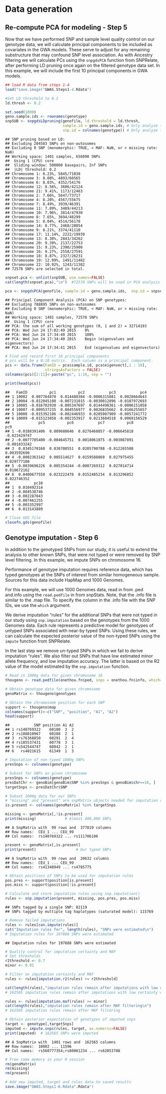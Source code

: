 # Data generation

## Re-compute PCA for modeling - Step 5

Now that we have performed SNP and sample level quality control on our genotype data, we will calculate principal components to be included as covariates in the GWA models. These serve to adjust for any remaining substructure that may confound SNP level association. As with Ancestry filtering we will calculate PCs using the `snpgdsPCA` function from SNPRelate, after performing LD pruning once again on the filtered genotype data set. In this example, we will include the first 10 principal components in GWA models.

```r
## load R data from steps 1-4
load("save.image("GWAS.Steps1-4.Rdata")
```
```r
#Set LD threshold to 0.2
ld.thresh <- 0.2

set.seed(1000)
geno.sample.ids <- rownames(genotype)
snpSUB <- snpgdsLDpruning(genofile, ld.threshold = ld.thresh,
                          sample.id = geno.sample.ids, # Only analyze the filtered samples
                          snp.id = colnames(genotype)) # Only analyze the filtered SNPs
```
```
## SNP pruning based on LD:
## Excluding 204583 SNPs on non-autosomes
## Excluding 0 SNP (monomorphic: TRUE, < MAF: NaN, or > missing rate: NaN)
## Working space: 1401 samples, 656890 SNPs
##  Using 1 (CPU) core
##  Sliding window: 500000 basepairs, Inf SNPs
##  |LD| threshold: 0.2
## Chromosome 1: 8.23%, 5845/71038
## Chromosome 3: 8.08%, 4893/60565
## Chromosome 6: 8.03%, 4352/54176
## Chromosome 12: 8.56%, 3606/42124
## Chromosome 21: 9.41%, 1173/12463
## Chromosome 2: 7.66%, 5647/73717
## Chromosome 4: 8.20%, 4567/55675
## Chromosome 7: 8.49%, 3939/46391
## Chromosome 11: 7.89%, 3489/44213
## Chromosome 10: 7.96%, 3814/47930
## Chromosome 8: 7.65%, 3694/48299
## Chromosome 5: 8.04%, 4514/56178
## Chromosome 14: 8.77%, 2460/28054
## Chromosome 9: 8.21%, 3374/41110
## Chromosome 17: 11.14%, 2222/19939
## Chromosome 13: 8.30%, 2843/34262
## Chromosome 20: 9.39%, 2137/22753
## Chromosome 15: 9.23%, 2390/25900
## Chromosome 16: 9.27%, 2558/27591
## Chromosome 18: 8.87%, 2327/26231
## Chromosome 19: 12.99%, 1491/11482
## Chromosome 22: 10.92%, 1243/11382
## 72578 SNPs are selected in total.
```
```r
snpset.pca <- unlist(snpSUB, use.names=FALSE)
cat(length(snpset.pca),"\n")  #72578 SNPs will be used in PCA analysis

pca <- snpgdsPCA(genofile, sample.id = geno.sample.ids,  snp.id = snpset.pca, num.thread=1)
```
```
## Principal Component Analysis (PCA) on SNP genotypes:
## Excluding 788895 SNPs on non-autosomes
## Excluding 0 SNP (monomorphic: TRUE, < MAF: NaN, or > missing rate: NaN)
## Working space: 1401 samples, 72578 SNPs
##  Using 1 (CPU) core
## PCA: the sum of all working genotypes (0, 1 and 2) = 32714193
## PCA: Wed Jun 24 17:02:49 2015    0%
## PCA: Wed Jun 24 17:34:40 2015    100%
## PCA: Wed Jun 24 17:34:40 2015    Begin (eigenvalues and eigenvectors)
## PCA: Wed Jun 24 17:34:41 2015    End (eigenvalues and eigenvectors)
```
```r
# Find and record first 10 principal components
# pcs will be a N:10 matrix.  Each column is a principal component.
pcs <- data.frame(FamID = pca$sample.id, pca$eigenvect[,1 : 10],
                  stringsAsFactors = FALSE)
colnames(pcs)[2:11]<-paste("pc", 1:10, sep = "")

print(head(pcs))
```
```
##   FamID          pc1          pc2           pc3           pc4
## 1 10002  0.007764870  0.014480384 -0.0006315881  0.0028664643
## 2 10004 -0.012045108 -0.007231015 -0.0030012896 -0.0107972693
## 3 10005 -0.016702930 -0.005347697  0.0144498361 -0.0006151058
## 4 10007 -0.009537235  0.004556977  0.0026835662  0.0166255657
## 5 10008 -0.015392106 -0.002446933  0.0205087909 -0.0057241772
## 6 10009 -0.015123858 -0.002353917  0.0213604518  0.0069156529
##             pc5          pc6           pc7          pc8          pc9
## 1 -0.0188391406  0.009680646  0.0276468057 -0.006645818 -0.023429747
## 2 -0.0077705400 -0.004645751  0.0018061075 -0.003087891 -0.001833242
## 3  0.0345170160  0.038708551  0.0205790788 -0.012265508  0.003592690
## 4 -0.0002363142  0.005514627  0.0159588869  0.027975455  0.029777180
## 5 -0.0039696226  0.005354244 -0.0007269312  0.027014714  0.010672162
## 6  0.0400677558  0.023222478  0.0152485234  0.013296852  0.022746352
##           pc10
## 1  0.010492314
## 2 -0.004538746
## 3 -0.002287043
## 4 -0.007461255
## 5 -0.003352997
## 6  0.013143889
```
```r
# Close GDS file
closefn.gds(genofile)
```
## Genotype imputation - Step 6
In addition to the genotyped SNPs from our study, it is useful to extend the analysis to other known SNPs, that were not typed or were removed by SNP level filtering. In this example, we impute SNPs on chromosome 16.

Performance of genotype imputation requires reference data, which has typed genotypes at the SNPs of interest from similar homogeneous sample. Sources for this data include HapMap and 1000 Genomes.

For this example, we will use 1000 Genomes data, read in from .ped and.info using the `read.pedfile` in from snpStats. Note, that the .info file is similar to the .map file. To specify the column in the .info file with the SNP IDs, we use the `which` argument.

We derive imputation “rules” for the additional SNPs that were not typed in our study using `snp.imputation` based on the genotypes from the 1000 Genomes data. Each rule represents a predictive model for genotypes of untyped SNPs associated with near-by typed SNPs. Using these rules, we can calculate the expected posterior value of the non-typed SNPs using the `impute` function from SNPRelate.

In the last step we remove un-typed SNPs in which we fail to derive imputation “rules”. We also filter out SNPs that have low estimated minor allele frequency, and low imputation accuracy. The latter is based on the R2 value of the model estimated by the `snp.imputation` function.

```r
# Read in 1000g data for given chromosome 16
thougeno <- read.pedfile(onethou.fn$ped, snps = onethou.fn$info, which=1)

# Obtain genotype data for given chromosome
genoMatrix <- thougeno$genotypes

# Obtain the chromosome position for each SNP
support <- thougeno$map
colnames(support)<-c("SNP", "position", "A1", "A2")
head(support)
```
```
##           SNP position A1 A2
## 1 rs140769322    60180  3  2
## 2 rs188810967    60288  2  1
## 3  rs76368850    60291  2  4
## 4 rs185537431    60778  3  1
## 5 rs542544747    60842  2  1
## 6   rs4021615    61349  1  3
```
```r
# Imputation of non-typed 1000g SNPs
presSnps <- colnames(genotype)

# Subset for SNPs on given chromosome
presSnps <- colnames(genotype)
presDatChr <- genoBim[genoBim$SNP %in% presSnps & genoBim$chr==16, ]
targetSnps <- presDatChr$SNP

# Subset 1000g data for our SNPs
# "missing" and "present" are snpMatrix objects needed for imputation rules
is.present <- colnames(genoMatrix) %in% targetSnps

missing <- genoMatrix[,!is.present]
print(missing)             # Almost 400,000 SNPs
```
```
## A SnpMatrix with  99 rows and  377819 columns
## Row names:  CEU_1 ... CEU_99 
## Col names:  rs140769322 ... rs111706106
```
```r
present <- genoMatrix[,is.present]
print(present)                  # Our typed SNPs
```
```
## A SnpMatrix with  99 rows and  20632 columns
## Row names:  CEU_1 ... CEU_99 
## Col names:  rs41340949 ... rs4785775
```
```r
# Obtain positions of SNPs to be used for imputation rules
pos.pres <- support$position[is.present]
pos.miss <- support$position[!is.present]

# Calculate and store imputation rules using snp.imputation()
rules <- snp.imputation(present, missing, pos.pres, pos.miss)
```
```
## SNPs tagged by a single SNP: 82119
## SNPs tagged by multiple tag haplotypes (saturated model): 115769
```
```r
# Remove failed imputations
rules <- rules[can.impute(rules)]
cat("Imputation rules for", length(rules), "SNPs were estimated\n")  
# Imputation rules for 197888 SNPs were estimated
```
```
## Imputation rules for 197888 SNPs were estimated
```

```r
# Quality control for imputation certainty and MAF
# Set thresholds
r2threshold <- 0.7
minor <- 0.01

# Filter on imputation certainty and MAF
rules <- rules[imputation.r2(rules) >= r2threshold]

cat(length(rules),"imputation rules remain after imputations with low certainty were removed\n")  
# 162565 imputation rules remain after imputations with low certainty were removed
```
```r
rules <- rules[imputation.maf(rules) >= minor]
cat(length(rules),"imputation rules remain after MAF filtering\n")  
# 162565 imputation rules remain after MAF filtering
```
```r
# Obtain posterior expectation of genotypes of imputed snps
target <- genotype[,targetSnps]
imputed <- impute.snps(rules, target, as.numeric=FALSE)
print(imputed)  # 162565 SNPs were imputed
```
```
## A SnpMatrix with  1401 rows and  162565 columns
## Row names:  10002 ... 11596 
## Col names:  rs560777354;rs80001234 ... rs62053708
```
```r
# Free some memory in your R session
rm(genoMatrix)
rm(missing)
rm(present)

# Add new imputed, target and rules data to saved results
save.image("GWAS.Steps1-6.Rdata".Rdata")
```
